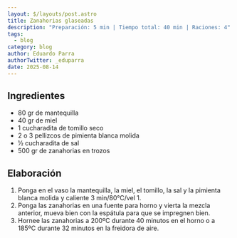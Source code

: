 ```yaml
---
layout: $/layouts/post.astro
title: Zanahorias glaseadas
description: "Preparación: 5 min | Tiempo total: 40 min | Raciones: 4"
tags:
  - blog
category: blog
author: Eduardo Parra
authorTwitter: _eduparra
date: 2025-08-14
---
```

## Ingredientes

* 80 gr de mantequilla
* 40 gr de miel
* 1 cucharadita de tomillo seco
* 2 o 3 pellizcos de pimienta blanca molida
* ½ cucharadita de sal
* 500 gr de zanahorias en trozos

## Elaboración

1. Ponga en el vaso la mantequilla, la miel, el tomillo, la sal y la pimienta blanca molida y caliente 3 min/80°C/vel 1.
2. Ponga las zanahorias en una fuente para horno y vierta la mezcla anterior, mueva bien con la espátula para que se impregnen bien.
3. Hornee las zanahorias a 200ºC durante 40 minutos en el horno o a 185ºC durante 32 minutos en la freidora de aire.